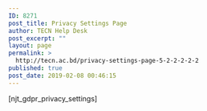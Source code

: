 ```yaml
---
ID: 8271
post_title: Privacy Settings Page
author: TECN Help Desk
post_excerpt: ""
layout: page
permalink: >
  http://tecn.ac.bd/privacy-settings-page-5-2-2-2-2-2
published: true
post_date: 2019-02-08 00:46:15
---
```

[njt_gdpr_privacy_settings]